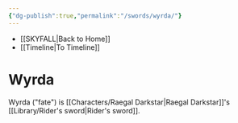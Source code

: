 ```yaml
---
{"dg-publish":true,"permalink":"/swords/wyrda/"}
---
```


- [[SKYFALL\|Back to Home]]
- [[Timeline\|To Timeline]]

# Wyrda
Wyrda ("fate") is [[Characters/Raegal Darkstar\|Raegal Darkstar]]'s [[Library/Rider's sword\|Rider's sword]]. 
